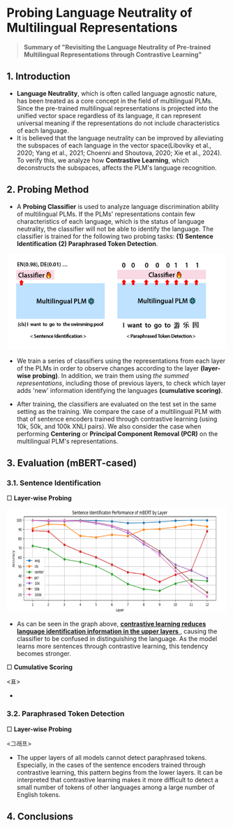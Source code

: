 # Probing Language Neutrality of Multilingual Representations
> __Summary of "Revisiting the Language Neutrality of Pre-trained Multilingual Representations through Contrastive Learning"__ 

## 1. Introduction 
- __Language Neutrality__, which is often called language agnostic nature, has been treated as a core concept in the field of multilingual PLMs. Since the pre-trained multilingual representations is projected ​​into the unified vector space regardless of its language, it can represent universal meaning if the representations do not include characteristics of each language.
- It is believed that the language neutrality can be improved by alleviating the subspaces of each language in the vector space(Liboviky et al., 2020; Yang et al., 2021; Choenni and Shoutova, 2020; Xie et al., 2024). To verify this, we analyze how __Contrastive Learning__, which deconstructs the subspaces, affects the PLM's language recognition.

## 2. Probing Method

- A __Probing Classifier__ is used to analyze language discrimination ability of multilingual PLMs. If the PLMs' representations contain few characteristics of each language, which is the status of language neutrality, the classifier will not be able to identify the language. The classifier is trained for the following two probing tasks: __(1) Sentence Identification__ __(2) Paraphrased Token Detection__.  

<p align="center">
  <img src="images/probing.PNG" alt="example image" width="500" height="220"/>
</p>

- We train a series of classifiers using the representations from each layer of the PLMs in order to observe changes according to the layer __(layer-wise probing)__. In addition, we train them using *the summed representations*, including those of previous layers, to check which layer adds 'new' information identifying the languages __(cumulative scoring)__.

- After training, the classifiers are evaluated on the test set in the same setting as the training. We compare the case of a multilingual PLM with that of sentence encoders trained through contrastive learning (using 10k, 50k, and 100k XNLI pairs). We also consider the case when performing __Centering__ or __Principal Component Removal (PCR)__ on the multilingual PLM's representations.

## 3. Evaluation (mBERT-cased)

### 3.1. Sentence Identification

□ __Layer-wise Probing__

<p align="center">
  <img src="images/sentence_identification_mbert.PNG" alt="example image" width="600" height="240"/>
</p>

- As can be seen in the graph above, <ins> __contrastive learning reduces language identification information in the upper layers__  </ins>, causing the classifier to be confused in distinguishing the language. As the model learns more sentences through contrastive learning, this tendency becomes stronger.

□ __Cumulative Scoring__

<표>

- 

### 3.2. Paraphrased Token Detection

□ __Layer-wise Probing__
 
<그래프>

- The upper layers of all models cannot detect paraphrased tokens. Especially, in the cases of the sentence encoders trained through contrastive learning, this pattern begins from the lower layers. It can be interpreted that contrastive learning makes it more difficult to detect a small number of tokens of other languages ​​among a large number of English tokens.


## 4. Conclusions
